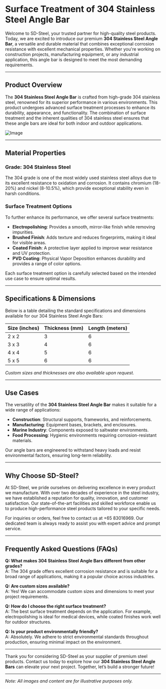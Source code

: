 # Surface Treatment of 304 Stainless Steel Angle Bar

Welcome to SD-Steel, your trusted partner for high-quality steel products. Today, we are excited to introduce our premium **304 Stainless Steel Angle Bar**, a versatile and durable material that combines exceptional corrosion resistance with excellent mechanical properties. Whether you're working on construction projects, manufacturing equipment, or any industrial application, this angle bar is designed to meet the most demanding requirements.

---

## Product Overview

The **304 Stainless Steel Angle Bar** is crafted from high-grade 304 stainless steel, renowned for its superior performance in various environments. This product undergoes advanced surface treatment processes to enhance its durability, appearance, and functionality. The combination of surface treatment and the inherent qualities of 304 stainless steel ensures that these angle bars are ideal for both indoor and outdoor applications.

![Image](https://github.com/user-attachments/assets/2567258e-e124-4816-932d-1809bd27ef0b)

---

## Material Properties

### Grade: 304 Stainless Steel  
The 304 grade is one of the most widely used stainless steel alloys due to its excellent resistance to oxidation and corrosion. It contains chromium (18-20%) and nickel (8-10.5%), which provide exceptional stability even in harsh conditions.

### Surface Treatment Options  
To further enhance its performance, we offer several surface treatments:
- **Electropolishing**: Provides a smooth, mirror-like finish while removing impurities.
- **Brushed Finish**: Adds texture and reduces fingerprints, making it ideal for visible areas.
- **Coated Finish**: A protective layer applied to improve wear resistance and UV protection.
- **PVD Coating**: Physical Vapor Deposition enhances durability and provides a range of color options.

Each surface treatment option is carefully selected based on the intended use case to ensure optimal results.

---

## Specifications & Dimensions

Below is a table detailing the standard specifications and dimensions available for our 304 Stainless Steel Angle Bars:

| Size (inches) | Thickness (mm) | Length (meters) |
|---------------|----------------|-----------------|
| 2 x 2         | 3              | 6               |
| 3 x 3         | 4              | 6               |
| 4 x 4         | 5              | 6               |
| 5 x 5         | 6              | 6               |

*Custom sizes and thicknesses are also available upon request.*

---

## Use Cases

The versatility of the **304 Stainless Steel Angle Bar** makes it suitable for a wide range of applications:
- **Construction**: Structural supports, frameworks, and reinforcements.
- **Manufacturing**: Equipment bases, brackets, and enclosures.
- **Marine Industry**: Components exposed to saltwater environments.
- **Food Processing**: Hygienic environments requiring corrosion-resistant materials.

Our angle bars are engineered to withstand heavy loads and resist environmental factors, ensuring long-term reliability.

---

## Why Choose SD-Steel?

At SD-Steel, we pride ourselves on delivering excellence in every product we manufacture. With over two decades of experience in the steel industry, we have established a reputation for quality, innovation, and customer satisfaction. Our state-of-the-art facilities and skilled workforce enable us to produce high-performance steel products tailored to your specific needs.

For inquiries or orders, feel free to contact us at +65 83016969. Our dedicated team is always ready to assist you with expert advice and prompt service.

---

## Frequently Asked Questions (FAQs)

**Q: What makes 304 Stainless Steel Angle Bars different from other grades?**  
A: The 304 grade offers excellent corrosion resistance and is suitable for a broad range of applications, making it a popular choice across industries.

**Q: Are custom sizes available?**  
A: Yes! We can accommodate custom sizes and dimensions to meet your project requirements.

**Q: How do I choose the right surface treatment?**  
A: The best surface treatment depends on the application. For example, electropolishing is ideal for medical devices, while coated finishes work well for outdoor structures.

**Q: Is your product environmentally friendly?**  
A: Absolutely. We adhere to strict environmental standards throughout production, ensuring minimal impact on the environment.

---

Thank you for considering SD-Steel as your supplier of premium steel products. Contact us today to explore how our **304 Stainless Steel Angle Bars** can elevate your next project. Together, let’s build a stronger future!

--- 

*Note: All images and content are for illustrative purposes only.*